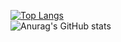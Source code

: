 [![Top Langs](https://github-readme-stats.vercel.app/api/top-langs/?username=CaptainDolphy&layout=compact&theme=transparent)](https://github.com/anuraghazra/github-readme-stats)  
 ![Anurag's GitHub stats](https://github-readme-stats.vercel.app/api?username=CaptainDolphy&show_icons=true&theme=transparent)
